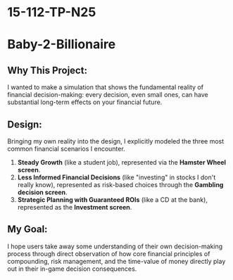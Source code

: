 # 15-112-TP-N25
# Baby-2-Billionaire

## Why This Project:
I wanted to make a simulation that shows the fundamental reality of financial decision-making: every decision, even small ones, can have substantial long-term effects on your financial future.

## Design:
Bringing my own reality into the design, I explicitly modeled the three most common financial scenarios I encounter.

1. **Steady Growth** (like a student job), represented via the **Hamster Wheel screen**.
2. **Less Informed Financial Decisions** (like "investing" in stocks I don't really know), represented as risk-based choices through the **Gambling decision screen**.
3. **Strategic Planning with Guaranteed ROIs** (like a CD at the bank), represented as the **Investment screen**.

## My Goal:
I hope users take away some understanding of their own decision-making process through direct observation of how core financial principles of compounding, risk management, and the time-value of money directly play out in their in-game decision consequences.
